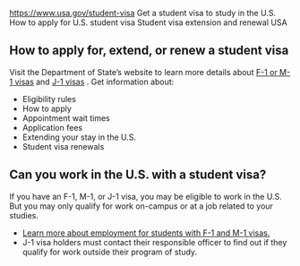 

https://www.usa.gov/student-visa
Get a student visa to study in the U.S.
How to apply for U.S. student visa
Student visa extension and renewal USA

**How to apply for, extend, or renew a student visa**
-----------------------------------------------------

Visit the Department of State’s website to learn more details about
[F-1 or M-1 visas](https://travel.state.gov/content/travel/en/us-visas/study/student-visa.html)
and
[J-1 visas](https://travel.state.gov/content/travel/en/us-visas/study/exchange.html)
. Get information about:

* Eligibility rules
* How to apply
* Appointment wait times
* Application fees
* Extending your stay in the U.S.
* Student visa renewals

**Can you work in the U.S. with a student visa?**
-------------------------------------------------

If you have an F-1, M-1, or J-1 visa, you may be eligible to work in the U.S. But you may only qualify for work on-campus or at a job related to your studies.

* [Learn more about employment for students with F-1 and M-1 visas.](https://www.uscis.gov/working-in-the-united-states/students-and-exchange-visitors/students-and-employment)
* J-1 visa holders must contact their responsible officer to find out if they qualify for work outside their program of study.
